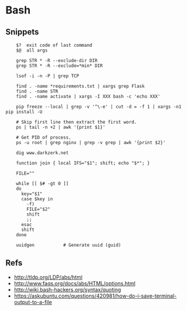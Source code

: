 # Bash


## Snippets

~~~~
    $?  exit code of last command
    $@  all args    
~~~~

~~~~
    grep STR * -R --exclude-dir DIR
    grep STR * -R --exclude=*min* DIR
    
    lsof -i -n -P | grep TCP
    
    find . -name *requirements.txt | xargs grep Flask
    find . -name STR
    find . -name activate | xargs -I XXX bash -c 'echo XXX'

    pip freeze --local | grep -v '^\-e' | cut -d = -f 1 | xargs -n1 pip install -U
    
    # Skip first line then extract the first word.
    ps | tail -n +2 | awk '{print $1}'
    
    # Get PID of process.
    ps -u root | grep nginx | grep -v grep | awk '{print $2}'
    
    dig www.darkzerk.net
~~~~

~~~~
    function join { local IFS="$1"; shift; echo "$*"; }
~~~~
    
~~~~
    FILE=""
    
    while [[ $# -gt 0 ]]
    do
      key="$1"
      case $key in
        -f)
        FILE="$2"
        shift
        ;;
      esac
      shift
    done
~~~~

~~~~
    uuidgen           # Generate uuid (guid)
~~~~


## Refs

- http://tldp.org/LDP/abs/html
- http://www.faqs.org/docs/abs/HTML/options.html
- http://wiki.bash-hackers.org/syntax/quoting
- https://askubuntu.com/questions/420981/how-do-i-save-terminal-output-to-a-file
